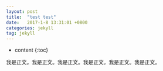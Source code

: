 ```yaml
---
layout: post
title:  "test test"
date:   2017-1-8 13:31:01 +0800
categories: jekyll
tag: jekyll
---
```


* content
{:toc}


我是正文。我是正文。我是正文。我是正文。我是正文。我是正文。
